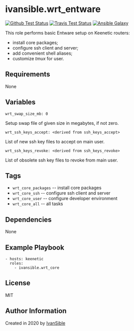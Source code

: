 # ivansible.wrt_entware

[![Github Test Status](https://github.com/ivansible/wrt-entware/workflows/Molecule%20test/badge.svg?branch=master)](https://github.com/ivansible/wrt-entware/actions)
[![Travis Test Status](https://travis-ci.org/ivansible/wrt-entware.svg?branch=master)](https://travis-ci.org/ivansible/wrt-entware)
[![Ansible Galaxy](https://img.shields.io/badge/galaxy-ivansible.wrt__entware-68a.svg?style=flat)](https://galaxy.ansible.com/ivansible/wrt_entware/)

This role performs basic Entware setup on Keenetic routers:
  - install core packages;
  - configure ssh client and server;
  - add convenient shell aliases;
  - customize _tmux_ for user.


## Requirements

None


## Variables

    wrt_swap_size_mb: 0
Setup swap file of given size in megabytes, if not zero.

    wrt_ssh_keys_accept: <derived from ssh_keys_accept>
List of new ssh key files to accept on main user.

    wrt_ssh_keys_revoke: <derived from ssh_keys_revoke>
List of obsolete ssh key files to revoke from main user.


## Tags

- `wrt_core_packages` -- install core packages
- `wrt_core_ssh` -- configure ssh client and server
- `wrt_core_user` -- configure developer environment
- `wrt_core_all` -- all tasks


## Dependencies

None


## Example Playbook

    - hosts: keenetic
      roles:
        - ivansible.wrt_core


## License

MIT


## Author Information

Created in 2020 by [IvanSible](https://github.com/ivansible)
